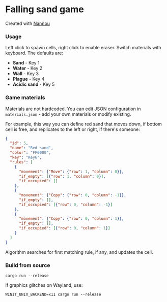 # Falling sand game

Created with [Nannou](https://github.com/nannou-org/nannou)

### Usage

Left click to spawn cells, right click to enable eraser. Switch materials with keyboard. The defaults are:

- **Sand** - Key 1
- **Water** - Key 2
- **Wall** - Key 3
- **Plague** - Key 4
- **Acidic sand** - Key 5

### Game materials

Materials are not hardcoded. You can edit JSON configuration in `materials.json` - add your own materials or modify
existing.

For example, this way you can define red sand that moves down, if bottom cell is free, and replicates to the left or
right, if there's someone:

```json
{
  "id": 5,
  "name": "Red sand",
  "color": "FF0000",
  "key": "Key6",
  "rules": [
    {
      "movement": {"Move": {"row": 1, "column": 0}},
      "if_empty": [{"row": 1, "column": 0}],
      "if_occupied": []
    },
    {
      "movement": {"Copy": {"row": 0, "column": -1}},
      "if_empty": [],
      "if_occupied": [{"row": 0, "column": -1}]
    },
    {
      "movement": {"Copy": {"row": 0, "column": 1}},
      "if_empty": [],
      "if_occupied": [{"row": 0, "column": 1}]
    }
  ]
}
```

Algorithm searches for first matching rule, if any, and updates the cell.

### Build from source

```shell
cargo run --release
```

If graphics glitches on Wayland, use:

```shell
WINIT_UNIX_BACKEND=x11 cargo run --release
```
